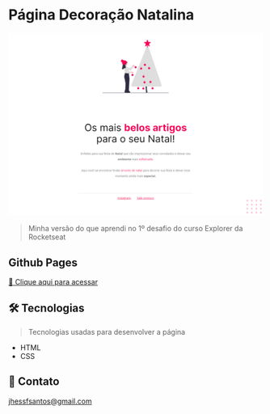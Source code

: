 # Página Decoração Natalina

![preview](/.github/preview.png)

> Minha versão do que aprendi no 1º desafio do curso Explorer da Rocketseat

## Github Pages
[🔗 Clique aqui para acessar](https://jhessfrois.github.io/moveis-customizados/)

## 🛠 Tecnologias
> Tecnologias usadas para desenvolver a página

- HTML
- CSS

## 🖤 Contato

jhessfsantos@gmail.com